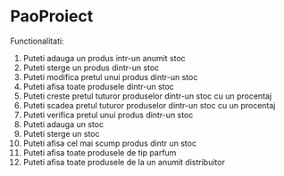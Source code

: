# PaoProiect

Functionalitati:
1. Puteti adauga un produs intr-un anumit stoc
2. Puteti sterge un produs dintr-un stoc
3. Puteti modifica pretul unui produs dintr-un stoc
4. Puteti afisa toate produsele dintr-un stoc
5. Puteti creste pretul tuturor produselor dintr-un stoc cu un procentaj
6. Puteti scadea pretul tuturor produselor dintr-un stoc cu un procentaj
7. Puteti verifica pretul unui produs dintr-un stoc
8. Puteti adauga un stoc
9. Puteti sterge un stoc
10. Puteti afisa cel mai scump produs dintr un stoc
11. Puteti afisa toate produsele de tip parfum
12. Puteti afisa toate produsele de la un anumit distribuitor
